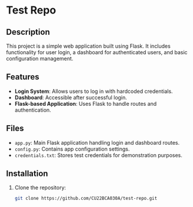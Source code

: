 # Test Repo

## Description
This project is a simple web application built using Flask. It includes functionality for user login, a dashboard for authenticated users, and basic configuration management.

## Features
- **Login System**: Allows users to log in with hardcoded credentials.
- **Dashboard**: Accessible after successful login.
- **Flask-based Application**: Uses Flask to handle routes and authentication.

## Files
- `app.py`: Main Flask application handling login and dashboard routes.
- `config.py`: Contains app configuration settings.
- `credentials.txt`: Stores test credentials for demonstration purposes.

## Installation

1. Clone the repository:
   ```bash
   git clone https://github.com/CU22BCA030A/test-repo.git

